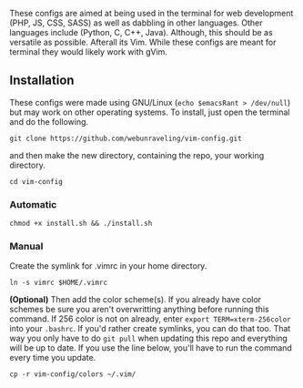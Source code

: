 These configs are aimed at being used in the terminal for web development (PHP, JS, CSS, SASS) as well as dabbling in other languages. Other languages include (Python, C, C++, Java). Although, this should be as versatile as possible. Afterall its Vim. While these configs are meant for terminal they would likely work with gVim.

## Installation
These configs were made using GNU/Linux (`echo $emacsRant > /dev/null`) but may work on other operating systems. To install, just open the terminal and do the following.

`git clone https://github.com/webunraveling/vim-config.git`

and then make the new directory, containing the repo, your working directory.

`cd vim-config`

### Automatic
`chmod +x install.sh && ./install.sh`

### Manual

Create the symlink for .vimrc in your home directory.

`ln -s vimrc $HOME/.vimrc`

**(Optional)** Then add the color scheme(s). If you already have color schemes be sure you aren't overwritting anything before running this command. If 256 color is not on already, enter `export TERM=xterm-256color` into your `.bashrc`. If you'd rather create symlinks, you can do that too. That way you only have to do `git pull` when updating this repo and everything will be up to date. If you use the line below, you'll have to run the command every time you update.

`cp -r vim-config/colors ~/.vim/`
